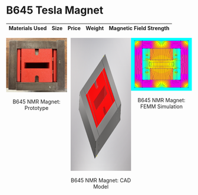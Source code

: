 # B645 Tesla Magnet

| Materials Used | Size | Price | Weight | Magnetic Field Strength |
| -------------- | ---- | ----- | ------ | ----------------------- |


<div style="display: flex;">
  <div style="text-align: center; margin-right: 10px;">
    <img src="media/B645magnet_proto.jpg" width="400">
    <p>B645 NMR Magnet: Prototype</p>
  </div>
  <div style="text-align: center;">
    <img src="media/B645magnet_Inventor.PNG" width="400" height="360">
    <p>B645 NMR Magnet: CAD Model</p>
  </div>
  <div style="text-align: center;">
    <img src="media/B645magnet_simulation.PNG" width="400">
    <p>B645 NMR Magnet: FEMM Simulation</p>
  </div>
</div>
